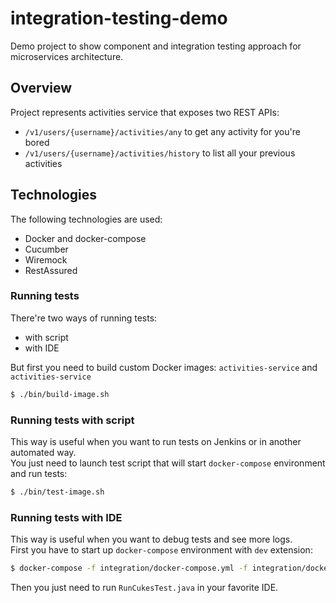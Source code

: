 # integration-testing-demo

Demo project to show component and integration testing approach for microservices architecture.

## Overview
Project represents activities service that exposes two REST APIs:
* `/v1/users/{username}/activities/any` to get any activity for you're bored
* `/v1/users/{username}/activities/history` to list all your previous activities

## Technologies 
The following technologies are used:  
* Docker and docker-compose
* Cucumber
* Wiremock
* RestAssured

### Running tests
There're two ways of running tests:
* with script
* with IDE

But first you need to build custom Docker images: `activities-service` and `activities-service`
```bash
$ ./bin/build-image.sh
```

### Running tests with script
This way is useful when you want to run tests on Jenkins or in another automated way.  
You just need to launch test script that will start `docker-compose` environment and run tests:  
```bash
$ ./bin/test-image.sh
```

### Running tests with IDE
This way is useful when you want to debug tests and see more logs.  
First you have to start up `docker-compose` environment with `dev` extension:  
```bash
$ docker-compose -f integration/docker-compose.yml -f integration/docker-compose.dev.yml up
```
Then you just need to run `RunCukesTest.java` in your favorite IDE.   